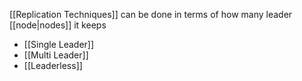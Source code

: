 [[Replication Techniques]] can be done in terms of how many leader [[node|nodes]] it keeps
- [[Single Leader]]
- [[Multi Leader]]
- [[Leaderless]]